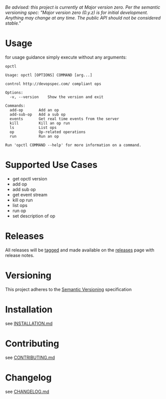 *Be advised: this project is currently at Major version zero. Per the semantic versioning spec: "Major version zero (0.y.z) is for initial development. Anything may change at any time. The public API should not be considered stable."*

# Usage

for usage guidance simply execute without any arguments:
```SHELL
opctl

Usage: opctl [OPTIONS] COMMAND [arg...]

control http://devopspec.com/ compliant ops

Options:
  -v, --version    Show the version and exit

Commands:
  add-op       Add an op
  add-sub-op   Add a sub op
  events       Get real time events from the server
  kill         Kill an op run
  ls           List ops
  op           Op-related operations
  run          Run an op

Run 'opctl COMMAND --help' for more information on a command.
```

# Supported Use Cases
- get opctl version
- add op
- add sub op
- get event stream
- kill op run
- list ops
- run op
- set description of op

# Releases
All releases will be [tagged](https://github.com/opctl/cli/tags) and made available on the 
[releases](https://github.com/opctl/cli/releases) page with release notes.

# Versioning
This project adheres to the [Semantic Versioning](http://semver.org/) specification

# Installation
see [INSTALLATION.md](INSTALLATION.md)

# Contributing

see [CONTRIBUTING.md](CONTRIBUTING.md)

# Changelog
see [CHANGELOG.md](CHANGELOG.md)
